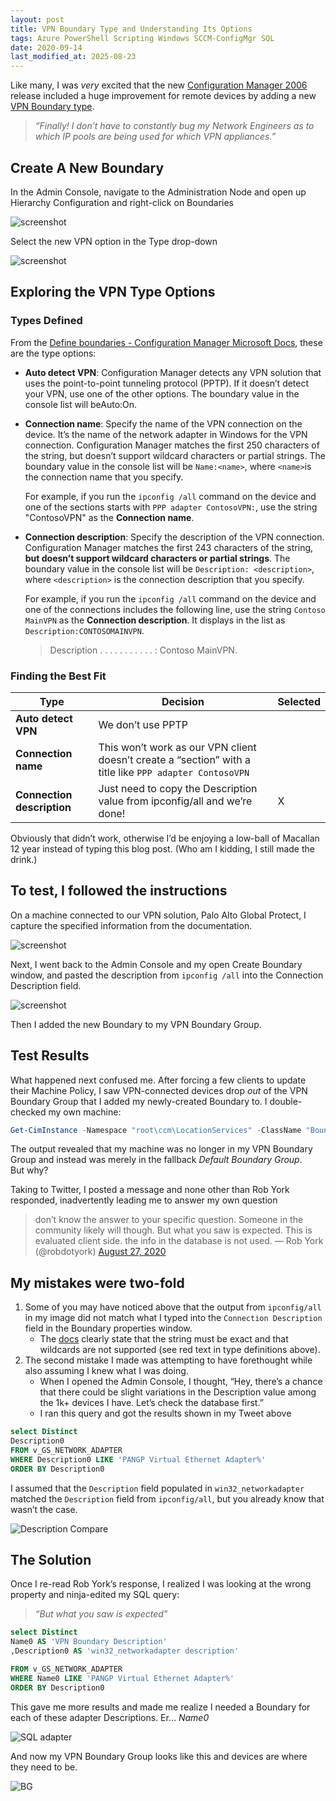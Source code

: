 ```yaml
---
layout: post
title: VPN Boundary Type and Understanding Its Options
tags: Azure PowerShell Scripting Windows SCCM-ConfigMgr SQL
date: 2020-09-14
last_modified_at: 2025-08-23
---
```


Like many, I was _very_ excited that the new [Configuration Manager 2006](https://docs.microsoft.com/mem/configmgr/core/plan-design/changes/whats-new-in-version-2006#vpn-boundary-type) release included a huge improvement for remote devices by adding a new [VPN Boundary type](https://docs.microsoft.com/mem/configmgr/core/servers/deploy/configure/boundaries#vpn).

> _“Finally! I don’t have to constantly bug my Network Engineers as to which IP pools are being used for which VPN appliances.”_

## Create A New Boundary

In the Admin Console, navigate to the Administration Node and open up Hierarchy Configuration and right-click on Boundaries

![screenshot](../assets/img/2020-09-14_image-2.png)

Select the new VPN option in the Type drop-down

![screenshot](../assets/img/2020-09-14_image-3.png)

## Exploring the VPN Type Options

### Types Defined

From the [Define boundaries - Configuration Manager Microsoft Docs](https://docs.microsoft.com/mem/configmgr/core/servers/deploy/configure/boundaries#vpn), these are the type options:

* **Auto detect VPN**: Configuration Manager detects any VPN solution that uses the point-to-point tunneling protocol (PPTP). If it doesn’t detect your VPN, use one of the other options. The boundary value in the console list will beAuto:On.
* **Connection name**: Specify the name of the VPN connection on the device. It’s the name of the network adapter in Windows for the VPN connection. Configuration Manager matches the first 250 characters of the string, but doesn’t support wildcard characters or partial strings. The boundary value in the console list will be `Name:<name>`, where `<name>`is the connection name that you specify.  

    For example, if you run the `ipconfig /all` command on the device and one of the sections starts with `PPP adapter ContosoVPN:`, use the string "ContosoVPN" as the **Connection name**.

* **Connection description**: Specify the description of the VPN connection. Configuration Manager matches the first 243 characters of the string, **but doesn’t support wildcard characters or partial strings**. The boundary value in the console list will be `Description: <description>`, where `<description>` is the connection description that you specify.

    For example, if you run the `ipconfig /all` command on the device and one of the connections includes the following line, use the string `Contoso MainVPN` as the **Connection description**. It displays in the list as `Description:CONTOSOMAINVPN`.

    > Description . . . . . . . . . . . : Contoso MainVPN.

### Finding the Best Fit

| **Type** | **Decision** | **Selected** |
| --- | --- | --- |
| **Auto detect VPN** | We don’t use PPTP |     |
| **Connection name** | This won’t work as our VPN client doesn’t create a “section” with a title like `PPP adapter ContosoVPN` |     |
| **Connection description** | Just need to copy the Description value from ipconfig/all and we’re done! | X   |

Obviously that didn’t work, otherwise I’d be enjoying a low-ball of Macallan 12 year instead of typing this blog post. (Who am I kidding, I still made the drink.)

## To test, I followed the instructions

On a machine connected to our VPN solution, Palo Alto Global Protect, I capture the specified information from the documentation.

[](https://www.sysmansquad.com/?attachment_id=1747)

![screenshot](../assets/img/2020-09-14_2020-09-13_9-33-39.png)

Next, I went back to the Admin Console and my open Create Boundary window, and pasted the description from `ipconfig /all` into the Connection Description field.

![screenshot](../assets/img/2020-09-14_image-4.png)

Then I added the new Boundary to my VPN Boundary Group.

## Test Results

What happened next confused me. After forcing a few clients to update their Machine Policy, I saw VPN-connected devices drop _out_ of the VPN Boundary Group that I added my newly-created Boundary to. I double-checked my own machine:

```powershell
Get-CimInstance -Namespace "root\ccm\LocationServices" -ClassName "BoundaryGroupCache"
```

The output revealed that my machine was no longer in my VPN Boundary Group and instead was merely in the fallback _Default Boundary Group_.  
But why?

Taking to Twitter, I posted a message and none other than Rob York responded, inadvertently leading me to answer my own question

> don’t know the answer to your specific question. Someone in the community likely will though. But what you saw is expected. This is evaluated client side. the info in the database is not used. — Rob York (@robdotyork) [August 27, 2020](https://twitter.com/robdotyork/status/1298807830867111938?ref_src=twsrc%5Etfw)

## My mistakes were two-fold

1. Some of you may have noticed above that the output from `ipconfig/all` in my image did not match what I typed into the `Connection Description` field in the Boundary properties window.
   * The [docs](https://docs.microsoft.com/mem/configmgr/core/servers/deploy/configure/boundaries#vpn) clearly state that the string must be exact and that wildcards are not supported (see red text in type definitions above).
2. The second mistake I made was attempting to have forethought while also assuming I knew what I was doing.
   * When I opened the Admin Console, I thought, “Hey, there’s a chance that there could be slight variations in the Description value among the 1k+ devices I have. Let’s check the database first.”
   * I ran this query and got the results shown in my Tweet above

```sql
select Distinct
Description0
FROM v_GS_NETWORK_ADAPTER
WHERE Description0 LIKE 'PANGP Virtual Ethernet Adapter%'
ORDER BY Description0
```

I assumed that the `Description` field populated in `win32_networkadapter` matched the `Description` field from `ipconfig/all`, but you already know that wasn’t the case.

![Description Compare](../assets/img/2020-09-14_Snag_2984151.png)

## The Solution

Once I re-read Rob York’s response, I realized I was looking at the wrong property and ninja-edited my SQL query:

> _“But what you saw is expected”_

```sql
select Distinct
Name0 AS 'VPN Boundary Description'
,Description0 AS 'win32_networkadapter description'

FROM v_GS_NETWORK_ADAPTER
WHERE Name0 LIKE 'PANGP Virtual Ethernet Adapter%'
ORDER BY Description0
```

This gave me more results and made me realize I needed a Boundary for each of these adapter Descriptions. Er… _Name0_

![SQL adapter](../assets/img/2020-09-14_Snag_29cce99.png)

And now my VPN Boundary Group looks like this and devices are where they need to be.

![BG](../assets/img/2020-09-14_Snag_2a0b39b.png)
